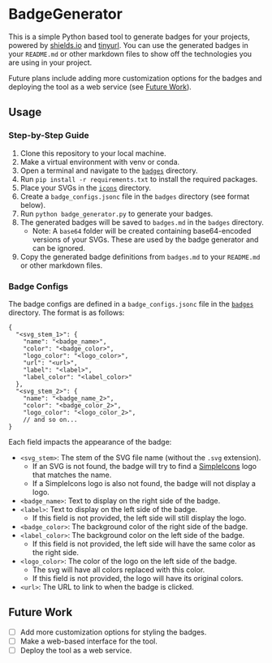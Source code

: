 # BadgeGenerator

This is a simple Python based tool to generate badges for your projects, powered by [shields.io](https://shields.io/docs/logos) and [tinyurl](https://tinyurl.com/).
You can use the generated badges in your `README.md` or other markdown files to show off the technologies you are using in your project.

Future plans include adding more customization options for the badges and deploying the tool as a web service (see [Future Work](#future-work)).

## Usage

### Step-by-Step Guide

1. Clone this repository to your local machine.
2. Make a virtual environment with venv or conda.
3. Open a terminal and navigate to the [`badges`](.) directory.
4. Run `pip install -r requirements.txt` to install the required packages.
5. Place your SVGs in the [`icons`](icons) directory.
6. Create a `badge_configs.jsonc` file in the `badges` directory (see format below).
7. Run `python badge_generator.py` to generate your badges.
8. The generated badges will be saved to `badges.md` in the `badges` directory.
   - Note: A `base64` folder will be created containing base64-encoded versions of your SVGs. These are used by the badge generator and can be ignored.
9. Copy the generated badge definitions from `badges.md` to your `README.md` or other markdown files.

### Badge Configs

The badge configs are defined in a `badge_configs.jsonc` file in the [`badges`](.) directory. The format is as follows:

```jsonc
{
  "<svg_stem_1>": {
    "name": "<badge_name>",
    "color": "<badge_color>",
    "logo_color": "<logo_color>",
    "url": "<url>",
    "label": "<label>",
    "label_color": "<label_color>"
  },
  "<svg_stem_2>": {
    "name": "<badge_name_2>",
    "color": "<badge_color_2>",
    "logo_color": "<logo_color_2>",
    // and so on...
}
```

Each field impacts the appearance of the badge:

- `<svg_stem>`: The stem of the SVG file name (without the `.svg` extension).
  - If an SVG is not found, the badge will try to find a [SimpleIcons](https://simpleicons.org/) logo that matches the name.
  - If a SimpleIcons logo is also not found, the badge will not display a logo.
- `<badge_name>`: Text to display on the right side of the badge.
- `<label>`: Text to display on the left side of the badge.
  - If this field is not provided, the left side will still display the logo.
- `<badge_color>`: The background color of the right side of the badge.
- `<label_color>`: The background color on the left side of the badge.
  - If this field is not provided, the left side will have the same color as the right side.
- `<logo_color>`: The color of the logo on the left side of the badge.
  - The svg will have all colors replaced with this color.
  - If this field is not provided, the logo will have its original colors.
- `<url>`: The URL to link to when the badge is clicked.

## Future Work

- [ ] Add more customization options for styling the badges.
- [ ] Make a web-based interface for the tool.
- [ ] Deploy the tool as a web service.
